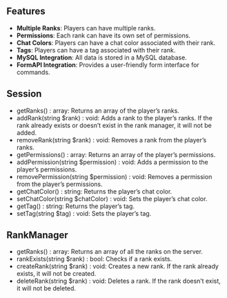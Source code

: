 ## Features

- **Multiple Ranks**: Players can have multiple ranks.
- **Permissions**: Each rank can have its own set of permissions.
- **Chat Colors**: Players can have a chat color associated with their rank.
- **Tags**: Players can have a tag associated with their rank.
- **MySQL Integration**: All data is stored in a MySQL database.
- **FormAPI Integration**: Provides a user-friendly form interface for commands.

## Session

- getRanks() : array: Returns an array of the player’s ranks.
- addRank(string $rank) : void: Adds a rank to the player’s ranks. If the rank already exists or doesn’t exist in the rank manager, it will not be added.
- removeRank(string $rank) : void: Removes a rank from the player’s ranks.
- getPermissions() : array: Returns an array of the player’s permissions.
- addPermission(string $permission) : void: Adds a permission to the player’s permissions.
- removePermission(string $permission) : void: Removes a permission from the player’s permissions.
- getChatColor() : string: Returns the player’s chat color.
- setChatColor(string $chatColor) : void: Sets the player’s chat color.
- getTag() : string: Returns the player’s tag.
- setTag(string $tag) : void: Sets the player’s tag.

## RankManager

- getRanks() : array: Returns an array of all the ranks on the server.
- rankExists(string $rank) : bool: Checks if a rank exists.
- createRank(string $rank) : void: Creates a new rank. If the rank already exists, it will not be created.
- deleteRank(string $rank) : void: Deletes a rank. If the rank doesn’t exist, it will not be deleted.
